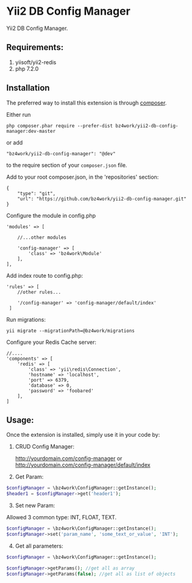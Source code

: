 Yii2 DB Config Manager
======================
Yii2 DB Config Manager.

Requirements:
------------
1. yiisoft/yii2-redis
2. php 7.2.0

Installation
------------

The preferred way to install this extension is through [composer](http://getcomposer.org/download/).

Either run

```
php composer.phar require --prefer-dist bz4work/yii2-db-config-manager:dev-master
```

or add

```
"bz4work/yii2-db-config-manager": "@dev"
```

to the require section of your `composer.json` file.

Add to your root composer.json, in the 'repositories' section:

    {
        "type": "git",
        "url": "https://github.com/bz4work/yii2-db-config-manager.git"
    }
    
    
Configure the module in config.php

    'modules' => [
    
        //...other modules
        
        'config-manager' => [
            'class' => 'bz4work\Module'
        ],
    ],

Add index route to config.php:
    
    'rules' => [
        //other rules...
        
        '/config-manager' => 'config-manager/default/index'
     ]
    
Run migrations:
    
    yii migrate --migrationPath=@bz4work/migrations

Configure your Redis Cache server:

    //....
    'components' => [
        'redis' => [
            'class' => 'yii\redis\Connection',
            'hostname' => 'localhost',
            'port' => 6379,
            'database' => 0,
            'password' => 'foobared'
        ],
    ]


Usage:
-----

Once the extension is installed, simply use it in your code by:

1. CRUD Config Manager:


    http://yourdomain.com/config-manager
    or
    http://yourdomain.com/config-manager/default/index

2. Get Param: 
```php
$configManager = \bz4work\ConfigManager::getInstance();
$header1 = $configManager->get('header1');
```

3. Set new Param:

Allowed 3 common type: INT, FLOAT, TEXT.
```php
$configManager = \bz4work\ConfigManager::getInstance();
$configManager->set('param_name', 'some_text_or_value', 'INT');
```

4. Get all parameters:
```php
$configManager = \bz4work\ConfigManager::getInstance();

$configManager->getParams(); //get all as array
$configManager->getParams(false); //get all as list of objects 
```
